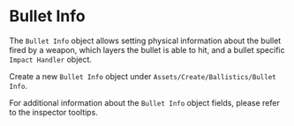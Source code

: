 # Bullet Info

The `Bullet Info` object allows setting physical information about the bullet fired by a weapon, which layers the bullet is able to hit, and a bullet specific `Impact Handler` object.

Create a new `Bullet Info` object under `Assets/Create/Ballistics/Bullet Info`.

For additional information about the `Bullet Info` object fields, please refer to the inspector tooltips.